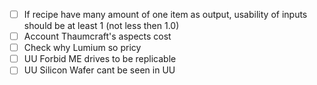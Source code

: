 - [ ] If recipe have many amount of one item as output, usability of inputs should be at least 1 (not less then 1.0)
- [ ] Account Thaumcraft's aspects cost
- [ ] Check why Lumium so pricy
- [ ] UU Forbid ME drives to be replicable
- [ ] UU Silicon Wafer cant be seen in UU
